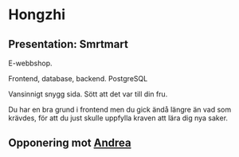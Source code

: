 # Hongzhi

## Presentation: Smrtmart

E-webbshop.

Frontend, database, backend.
PostgreSQL

Vansinnigt snygg sida. Sött att det var till din fru.

Du har en bra grund i frontend men du gick ändå längre än vad som krävdes, för att du just skulle uppfylla kraven att lära dig nya saker.

## Opponering mot [Andrea](./Andrea.md)
